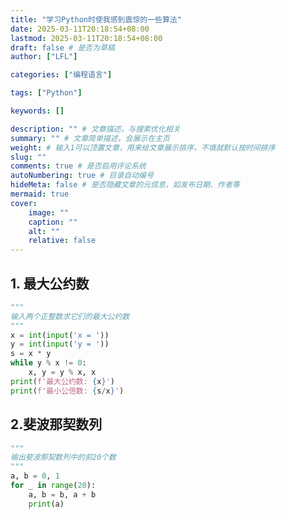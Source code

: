 ```yaml
---
title: "学习Python时使我感到震惊的一些算法"
date: 2025-03-11T20:18:54+08:00
lastmod: 2025-03-11T20:18:54+08:00
draft: false # 是否为草稿
author: ["LFL"] 

categories: ["编程语言"]

tags: ["Python"]

keywords: []

description: "" # 文章描述，与搜索优化相关
summary: "" # 文章简单描述，会展示在主页
weight: # 输入1可以顶置文章，用来给文章展示排序，不填就默认按时间排序
slug: ""
comments: true # 是否启用评论系统
autoNumbering: true # 目录自动编号
hideMeta: false # 是否隐藏文章的元信息，如发布日期、作者等
mermaid: true
cover:
    image: ""
    caption: ""
    alt: ""
    relative: false
---
```


<meta name="referrer" content="no-referrer" />

## 1. 最大公约数

```py
"""
输入两个正整数求它们的最大公约数
"""
x = int(input('x = '))
y = int(input('y = '))
s = x * y
while y % x != 0:
    x, y = y % x, x
print(f'最大公约数: {x}')
print(f'最小公倍数: {s/x}')
```

## 2.斐波那契数列

```py
"""
输出斐波那契数列中的前20个数
"""
a, b = 0, 1
for _ in range(20):
    a, b = b, a + b
    print(a)
```

